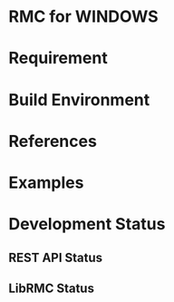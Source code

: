 # **RMC for WINDOWS**

# Requirement

# Build Environment


# References

# Examples

# Development Status

## REST API Status

## LibRMC Status

